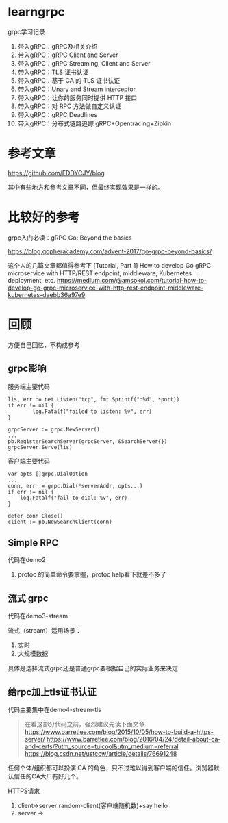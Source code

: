 # learngrpc
grpc学习记录


1. 带入gRPC：gRPC及相关介绍
2. 带入gRPC：gRPC Client and Server
3. 带入gRPC：gRPC Streaming, Client and Server
4. 带入gRPC：TLS 证书认证
5. 带入gRPC：基于 CA 的 TLS 证书认证
6. 带入gRPC：Unary and Stream interceptor
7. 带入gRPC：让你的服务同时提供 HTTP 接口
8. 带入gRPC：对 RPC 方法做自定义认证
9. 带入gRPC：gRPC Deadlines
10. 带入gRPC：分布式链路追踪 gRPC+Opentracing+Zipkin

# 参考文章
https://github.com/EDDYCJY/blog

其中有些地方和参考文章不同，但最终实现效果是一样的。

# 比较好的参考
grpc入门必读：gRPC Go: Beyond the basics  

https://blog.gopheracademy.com/advent-2017/go-grpc-beyond-basics/


这个人的几篇文章都值得参考下
[Tutorial, Part 1] How to develop Go gRPC microservice with HTTP/REST endpoint, middleware, Kubernetes deployment, etc.
https://medium.com/@amsokol.com/tutorial-how-to-develop-go-grpc-microservice-with-http-rest-endpoint-middleware-kubernetes-daebb36a97e9

# 回顾
方便自己回忆，不构成参考
## grpc影响
服务端主要代码
```golang
lis, err := net.Listen("tcp", fmt.Sprintf(":%d", *port))
if err != nil {
        log.Fatalf("failed to listen: %v", err)
}

grpcServer := grpc.NewServer()
...
pb.RegisterSearchServer(grpcServer, &SearchServer{})
grpcServer.Serve(lis)
```
客户端主要代码
```golang
var opts []grpc.DialOption
...
conn, err := grpc.Dial(*serverAddr, opts...)
if err != nil {
    log.Fatalf("fail to dial: %v", err)
}

defer conn.Close()
client := pb.NewSearchClient(conn)
```

## Simple RPC
代码在demo2
1. protoc 的简单命令要掌握，protoc help看下就差不多了

## 流式 grpc
代码在demo3-stream

流式（stream）适用场景：
1. 实时
2. 大规模数据

具体是选择流式grpc还是普通grpc要根据自己的实际业务来决定

## 给rpc加上tls证书认证
代码主要集中在demo4-stream-tls

> 在看这部分代码之前，强烈建议先读下面文章
https://www.barretlee.com/blog/2015/10/05/how-to-build-a-https-server/
https://www.barretlee.com/blog/2016/04/24/detail-about-ca-and-certs/?utm_source=tuicool&utm_medium=referral
https://blog.csdn.net/ustccw/article/details/76691248

任何个体/组织都可以扮演 CA 的角色，只不过难以得到客户端的信任。浏览器默认信任的CA大厂有好几个。

HTTPS请求
1. client->server random-client(客户端随机数)+say hello
2. server ->
